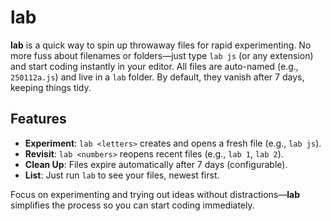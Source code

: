 # lab

**lab** is a quick way to spin up throwaway files for rapid experimenting. No more fuss about filenames or folders—just type `lab js` (or any extension) and start coding instantly in your editor. All files are auto-named (e.g., `250112a.js`) and live in a `lab` folder. By default, they vanish after 7 days, keeping things tidy.

## Features

- **Experiment**: `lab <letters>` creates and opens a fresh file (e.g., `lab js`).  
- **Revisit**: `lab <numbers>` reopens recent files (e.g., `lab 1`, `lab 2`).  
- **Clean Up**: Files expire automatically after 7 days (configurable).  
- **List**: Just run `lab` to see your files, newest first.  

Focus on experimenting and trying out ideas without distractions—**lab** simplifies the process so you can start coding immediately.
